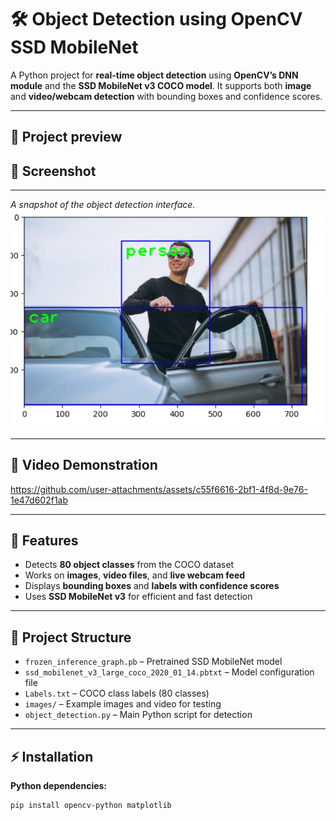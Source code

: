 # 🛠️ Object Detection using OpenCV SSD MobileNet

A Python project for **real-time object detection** using **OpenCV’s DNN module** and the **SSD MobileNet v3 COCO model**. It supports both **image** and **video/webcam detection** with bounding boxes and confidence scores.

---
## 🔹 Project preview
## 📸 Screenshot

---

*A snapshot of the object detection interface.*
![Object Detection Interface](https://raw.githubusercontent.com/Ayush2049/OBJECT-DETECTION--THROUGH-IMAGE-VIDEO-AND-WEBCAM/57f2b7a7e7b38f90fa4b8b55282dbdfb58bdbe2e/project-instances/Screenshot%202025-10-19%20125811.png)

---
## 🎥 Video Demonstration
https://github.com/user-attachments/assets/c55f6616-2bf1-4f8d-9e76-1e47d602f1ab
<!-- Uploading "video-demonstraion-object-detection.mp4"... -->

---
## 🔹 Features

- Detects **80 object classes** from the COCO dataset  
- Works on **images**, **video files**, and **live webcam feed**  
- Displays **bounding boxes** and **labels with confidence scores**  
- Uses **SSD MobileNet v3** for efficient and fast detection  

---

## 📂 Project Structure

- `frozen_inference_graph.pb` – Pretrained SSD MobileNet model  
- `ssd_mobilenet_v3_large_coco_2020_01_14.pbtxt` – Model configuration file  
- `Labels.txt` – COCO class labels (80 classes)  
- `images/` – Example images and video for testing  
- `object_detection.py` – Main Python script for detection  

---

## ⚡ Installation

**Python dependencies:**
```bash
pip install opencv-python matplotlib
